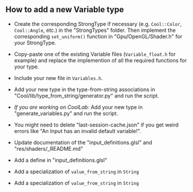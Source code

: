 ## How to add a new Variable type

- Create the corresponding StrongType if necessary (e.g. `Cool::Color`, `Cool::Angle`, etc.) in the "StrongTypes" folder. Then implement the corresponding `set_uniform()` function in "Gpu/OpenGL/Shader.h" for your StrongType.

- Copy-paste one of the existing Variable files (`Variable_float.h` for example) and replace the implemention of all the required functions for your type.

- Include your new file in `Variables.h`.

- Add your new type in the type-from-string associations in "Cool/lib/type_from_string/generator.py" and run the script.

- _If you are working on CoolLab:_ Add your new type in "generate_variables.py" and run the script.

- You might need to delete "last-session-cache.json" if you get weird errors like "An Input has an invalid default variable!".

- Update documentation of the "input_definitions.glsl" and "res/shaders/_README.md"

- Add a define in "input_definitions.glsl"

- Add a specialization of `value_from_string` in `String`
- Add a specialization of `value_from_string` in `String`
